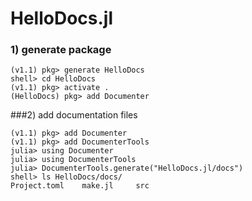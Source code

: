 # HelloDocs.jl

### 1) generate package

```
(v1.1) pkg> generate HelloDocs
shell> cd HelloDocs
(v1.1) pkg> activate .
(HelloDocs) pkg> add Documenter
```

###2) add documentation files

```
(v1.1) pkg> add Documenter
(v1.1) pkg> add DocumenterTools
julia> using Documenter
julia> using DocumenterTools
julia> DocumenterTools.generate("HelloDocs.jl/docs")
shell> ls HelloDocs/docs/
Project.toml	make.jl		src
```



